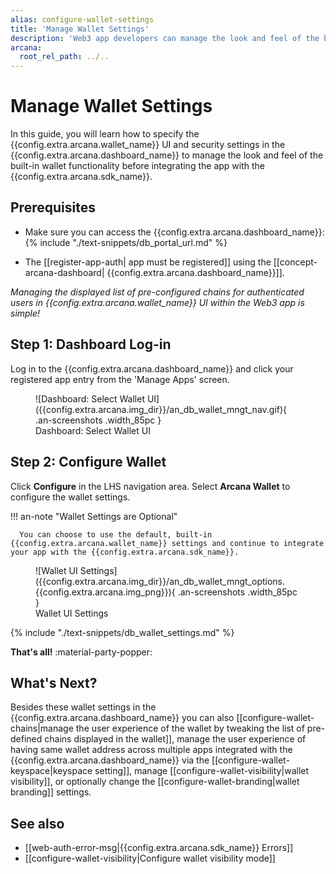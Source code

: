 ```yaml
---
alias: configure-wallet-settings
title: 'Manage Wallet Settings'
description: 'Web3 app developers can manage the look and feel of the built-in, embedded Arcana wallet that is accessible to authenticated users from within the Arcana Auth SDK integrated app context.'
arcana:
  root_rel_path: ../..
---
```


# Manage Wallet Settings 

In this guide, you will learn how to specify the {{config.extra.arcana.wallet_name}} UI and security settings in the {{config.extra.arcana.dashboard_name}} to manage the look and feel of the built-in wallet functionality before integrating the app with the {{config.extra.arcana.sdk_name}}.

## Prerequisites

* Make sure you can access the {{config.extra.arcana.dashboard_name}}: {% include "./text-snippets/db_portal_url.md" %}

* The [[register-app-auth| app must be registered]] using the [[concept-arcana-dashboard| {{config.extra.arcana.dashboard_name}}]].

*Managing the displayed list of pre-configured chains for authenticated users in {{config.extra.arcana.wallet_name}} UI within the Web3 app is simple!*

## Step 1: Dashboard Log-in

Log in to the {{config.extra.arcana.dashboard_name}} and click your registered app entry from the 'Manage Apps' screen. 

<figure markdown="span">
  ![Dashboard: Select Wallet UI]({{config.extra.arcana.img_dir}}/an_db_wallet_mngt_nav.gif){ .an-screenshots .width_85pc }
  <figcaption>Dashboard: Select Wallet UI</figcaption>
</figure>

## Step 2: Configure Wallet

Click **Configure** in the LHS navigation area. Select **Arcana Wallet** to configure the wallet settings.

!!! an-note "Wallet Settings are Optional"

      You can choose to use the default, built-in {{config.extra.arcana.wallet_name}} settings and continue to integrate your app with the {{config.extra.arcana.sdk_name}}.

<figure markdown="span">
  ![Wallet UI Settings]({{config.extra.arcana.img_dir}}/an_db_wallet_mngt_options.{{config.extra.arcana.img_png}}){ .an-screenshots .width_85pc }
  <figcaption>Wallet UI Settings</figcaption>
</figure>

{% include "./text-snippets/db_wallet_settings.md" %}

**That's all!** :material-party-popper:

## What's Next?

Besides these wallet settings in the {{config.extra.arcana.dashboard_name}} you can also [[configure-wallet-chains|manage the user experience of the wallet by tweaking the list of pre-defined chains displayed in the wallet]], manage the user experience of having same wallet address across multiple apps integrated with the {{config.extra.arcana.dashboard_name}} via the [[configure-wallet-keyspace|keyspace setting]], manage [[configure-wallet-visibility|wallet visibility]], or optionally change the [[configure-wallet-branding|wallet branding]] settings.

## See also

* [[web-auth-error-msg|{{config.extra.arcana.sdk_name}} Errors]]
* [[configure-wallet-visibility|Configure wallet visibility mode]]
